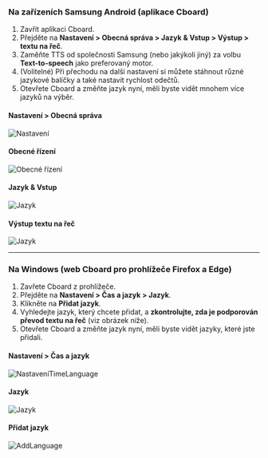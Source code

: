 ### Na zařízeních Samsung Android (aplikace Cboard)

1. Zavřít aplikaci Cboard.
2. Přejděte na **Nastavení > Obecná správa > Jazyk & Vstup > Výstup > textu na řeč**.
3. Zaměňte TTS od společnosti Samsung (nebo jakýkoli jiný) za volbu **Text-to-speech** jako preferovaný motor.
4. (Volitelné) Při přechodu na další nastavení si můžete stáhnout různé jazykové balíčky a také nastavit rychlost odečtů.
5. Otevřete Cboard a změňte jazyk nyní, měli byste vidět mnohem více jazyků na výběr.

#### Nastavení > Obecná správa

![Nastavení](/images/moreLanguages/samsung_switch_tts_01.png "Nastavení")

#### Obecné řízení

![Obecné řízení](/images/moreLanguages/samsung_switch_tts_02.png "Obecné řízení")

#### Jazyk & Vstup

![Jazyk](/images/moreLanguages/samsung_switch_tts_03.png "Jazyk")

#### Výstup textu na řeč

![Jazyk](/images/moreLanguages/samsung_switch_tts_04.png "Výstup textu na řeč")

---

### Na Windows (web Cboard pro prohlížeče Firefox a Edge)

1. Zavřete Cboard z prohlížeče.
2. Přejděte na **Nastavení > Čas a jazyk > Jazyk**.
3. Klikněte na **Přidat jazyk**.
4. Vyhledejte jazyk, který chcete přidat, a **zkontrolujte, zda je podporován převod textu na řeč** (viz obrázek níže).
5. Otevřete Cboard a změňte jazyk nyní, měli byste vidět jazyky, které jste přidali.

#### Nastavení > Čas a jazyk

![NastaveníTimeLanguage](/images/moreLanguages/windows_add_tts_01.png "Nastavení> Čas a jazyk")

#### Jazyk

![Jazyk](/images/moreLanguages/windows_add_tts_02.png "Jazyk")

#### Přidat jazyk

![AddLanguage](/images/moreLanguages/windows_add_tts_03.png "Přidat jazyk")